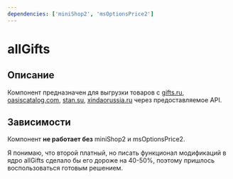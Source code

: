 ```yaml
---
dependencies: ['miniShop2', 'msOptionsPrice2']
---
```


# allGifts

## Описание

Компонент предназначен для выгрузки товаров с [gifts.ru](https://gifts.ru), [oasiscatalog.com](https://oasiscatalog.com), [stan.su](https://stan.su), [xindaorussia.ru](https://xindaorussia.ru) через предоставляемое API.

## Зависимости

Компонент **не работает без** miniShop2 и msOptionsPrice2.

Я понимаю, что второй платный, но писать функционал модификаций в ядро allGifts сделало бы его дороже на 40-50%, поэтому пришлось воспользоваться готовым решением.
